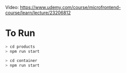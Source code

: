 Video: https://www.udemy.com/course/microfrontend-course/learn/lecture/23206812

# To Run
```bash
> cd products
> npm run start 

> cd container
> npm run start
```